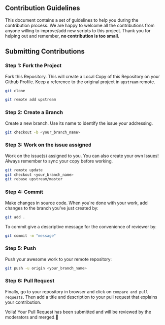 ## Contribution Guidelines

This document contains a set of guidelines to help you during the contribution process. We are happy to welcome all the contributions from anyone willing to improve/add new scripts to this project. Thank you for helping out and remember, **no contribution is too small.**

## Submitting Contributions

### Step 1: Fork the Project

Fork this Repository. This will create a Local Copy of this Repository on your Github Profile. Keep a reference to the original project in `upstream` remote.

```bash
git clone

git remote add upstream

```

### Step 2: Create a Branch

Create a new branch. Use its name to identify the issue your addressing.

```bash
git checkout -b <your_branch_name>
```

### Step 3: Work on the issue assigned

Work on the issue(s) assigned to you. You can also create your own Issues! Always remember to sync your copy before working.

```bash
git remote update
git checkout <your_branch_name>
git rebase upstream/master
```

### Step 4: Commit

Make changes in source code. When you're done with your work, add changes to the branch you've just created by:

```bash
git add .
```

To commit give a descriptive message for the convenience of reviewer by:

```bash
git commit -m "message"
```

### Step 5: Push

Push your awesome work to your remote repository:

```bash
git push -u origin <your_branch_name>
```

### Step 6: Pull Request

Finally, go to your repository in browser and click on `compare and pull requests`. Then add a title and description to your pull request that explains your contribution.

Voila! Your Pull Request has been submitted and will be reviewed by the moderators and merged.🥳